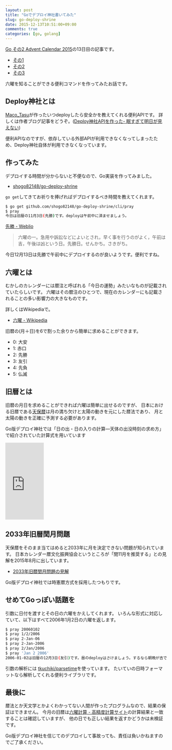 ```yaml
---
layout: post
title: "Goでデプロイ神社書いてみた"
slug: go-deploy-shrine
date: 2015-12-13T10:51:00+09:00
comments: true
categories: [go, golang]
---
```


[Go その2 Advent Calendar 2015](http://qiita.com/advent-calendar/2015/go2)の13日目の記事です。

- [その1](http://qiita.com/advent-calendar/2015/go)
- [その2](http://qiita.com/advent-calendar/2015/go2)
- [その3](http://qiita.com/advent-calendar/2015/go3)

六曜を知ることができる便利コマンドを作ってみたお話です。

<!-- More -->

## Deploy神社とは

[Maco_Tasu](https://twitter.com/Maco_Tasu)が作ったいつdeployしたら安全かを教えてくれる便利APIです。
詳しくは作者ブログ記事をどうぞ。([Deploy神社APIを作った- 眠すぎて明日が見えない](http://macotasu.hatenablog.jp/entry/2014/11/13/214337))

便利APIなのですが、依存している外部APIが利用できなくなってしまったため、Deploy神社自体が利用できなくなっています。

## 作ってみた

デプロイする時間が分からないと不便なので、Go実装を作ってみました。

- [shogo82148/go-deploy-shrine](https://github.com/shogo82148/go-deploy-shrine)

`go get`してきてお祈りを捧げればデプロイするべき時間を教えてくれます。

``` bash
$ go get github.com/shogo82148/go-deploy-shrine/cli/pray
$ pray
今日は旧暦の11月3日(先勝)です。deployは午前中に済ませましょう。
```

[先勝 - Weblio](http://www.weblio.jp/content/%E5%85%88%E5%8B%9D)

> 六曜の一。急用や訴訟などによいとされ，早く事を行うのがよく，午前は吉，午後は凶という日。先勝日。せんかち。さきがち。

今日12月13日は先勝で午前中にデプロイするのが良いようです。便利ですね。


## 六曜とは

むかしのカレンダーには暦注と呼ばれる「今日の運勢」みたいなものが記載されていたらしいです。
六曜はその暦注のひとつで、現在のカレンダーにも記載されることの多い影響力の大きなものです。

詳しくはWikipediaで。

- [六曜 - Wikipedia](https://ja.wikipedia.org/wiki/%E5%85%AD%E6%9B%9C)

旧暦の(月＋日)を6で割った余りから簡単に求めることができます。

- 0: 大安
- 1: 赤口
- 2: 先勝
- 3: 友引
- 4: 先負
- 5: 仏滅

## 旧暦とは

旧暦の月日を求めることができれば六曜は簡単に出せるのですが、
日本における旧暦である[天保暦](https://ja.wikipedia.org/wiki/%E5%A4%A9%E4%BF%9D%E6%9A%A6)は月の満ち欠けと太陽の動きを元にした暦法であり、
月と太陽の動きを正確に予測する必要があります。

Go版デプロイ神社では「日の出・日の入りの計算―天体の出没時刻の求め方」で紹介されていた計算式を用いています

<iframe src="http://rcm-fe.amazon-adsystem.com/e/cm?lt1=_blank&bc1=000000&IS2=1&bg1=FFFFFF&fc1=000000&lc1=0000FF&t=shogo82148-22&o=9&p=8&l=as4&m=amazon&f=ifr&ref=ss_til&asins=4805206349" style="width:120px;height:240px;" scrolling="no" marginwidth="0" marginheight="0" frameborder="0"></iframe>


## 2033年旧暦閏月問題

天保暦をそのまま当てはめると2033年に月を決定できない問題が知られています。
日本カレンダー暦文化振興協会というところが「閏11月を推奨する」との見解を2015年8月に出しています。

- [2033年旧暦閏月問題の見解](http://www.rekibunkyo.or.jp/year2033problem.html)

Go版デプロイ神社では時憲暦方式を採用したつもりです。


## せめてGoっぽい話題を

引数に日付を渡すとその日の六曜をかえしてくれます。
いろんな形式に対応していて、以下はすべて2006年1月2日の六曜を返します。

``` bash
$ pray 20060102
$ pray 1/2/2006
$ pray 2-Jan-06
$ pray 2-Jan-2006
$ pray 2/Jan/2006
$ pray 'Jan 2 2006'
2006-01-02は旧暦の12月3日(友引)です。昼のdeployはさけましょう。するなら朝晩が吉です。
```

引数の解析には [tkuchiki/parsetime](https://github.com/tkuchiki/parsetime)を使っています。
たいていの日時フォーマットなら解析してくれる便利ライブラリです。


## 最後に

暦法とか天文学とかよくわかってない人間が作ったプログラムなので、結果の保証はできません。
今月の旧暦は[六曜計算 - 高精度計算サイト](http://keisan.casio.jp/exec/system/1186108192)の計算結果と一致することは確認していますが、
他の日でも正しい結果を返すかどうかは未検証です。

Go版デプロイ神社を信じてのデプロイして事故っても、責任は負いかねますのでご了承ください。
